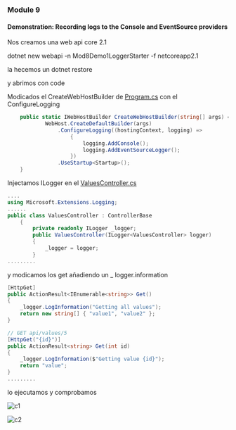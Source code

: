 ### Module 9



#### Demonstration: Recording logs to the Console and EventSource providers


Nos creamos una web api core 2.1

dotnet new webapi -n Mod8Demo1LoggerStarter -f netcoreapp2.1


la hecemos un dotnet restore

y abrimos con code 


Modicados el CreateWebHostBuilder  de [Program.cs](Mod8Demo1LoggerStarter/Program.cs) con el ConfigureLogging

```c#
	public static IWebHostBuilder CreateWebHostBuilder(string[] args) =>
            WebHost.CreateDefaultBuilder(args)
                .ConfigureLogging((hostingContext, logging) => 
                    {
                        logging.AddConsole();
                        logging.AddEventSourceLogger();
                    })
                .UseStartup<Startup>();
    }
```


Injectamos ILogger  en el [ValuesController.cs](Mod8Demo1LoggerStarter/Controllers/ValuesController.cs)

```c#
....
using Microsoft.Extensions.Logging;
......
public class ValuesController : ControllerBase
    {
        private readonly ILogger _logger;
        public ValuesController(ILogger<ValuesController> logger)
        {
            _logger = logger;
        }
.........

````


y modicamos los get añadiendo un _ logger.information

```c#
[HttpGet]
public ActionResult<IEnumerable<string>> Get()
{
	_logger.LogInformation("Getting all values");
	return new string[] { "value1", "value2" };
}

// GET api/values/5
[HttpGet("{id}")]
public ActionResult<string> Get(int id)
{
	_logger.LogInformation($"Getting value {id}");
	return "value";
}
.........

````		


lo ejecutamos y comprobamos


![c1](imagenes/c1.PNG)

![c2](imagenes/c2.PNG)